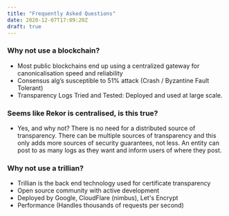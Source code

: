 ```yaml
---
title: "Frequently Asked Questions"
date: 2020-12-07T17:09:20Z
draft: true
---
```


### Why not use a blockchain?
* Most public blockchains end up using a centralized gateway for canonicalisation speed and reliability
* Consensus alg’s susceptible to 51% attack (Crash / Byzantine Fault Tolerant)
* Transparency Logs Tried and Tested: Deployed and used at large scale.

### Seems like Rekor is centralised, is this true?
* Yes, and why not? There is no need for a distributed source of transparency. There can be multiple sources of
   transparency and this only adds more sources of security guarantees, not less. An entity can
   post to as many logs as they want and inform users of where they post.

### Why not use a trillian?
* Trillian is the back end technology used for  certificate transparency
* Open source community with active development
* Deployed by Google, CloudFlare (nimbus), Let's Encrypt
* Performance (Handles thousands of requests per second)
